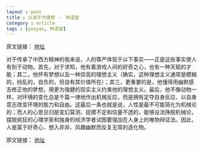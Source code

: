 ```yaml
---
layout : post
title : 以浪子为理想 -- 林语堂
category : article
tags : [yeeyan, 林语堂]
---
```


原文链接： [地址](http://select.yeeyan.org/view/119281/328999)

对于传承了中西方精神的我来说，人的尊严体现于以下事实——正是这些事实使人有别于动物。首先，对于求知，他有着游戏人间的好奇之心，也有一种天赋的才能；其二，他怀有梦想以及一种崇高的理想主义（确实，这种理想主义通常是模糊的，纷乱的，自负的，但自有其价值所在）；其三，更重要的是，他懂得用幽默感去修正他的梦想，用更为强健的现实主义约束他的理想主义。最后，他不像动物一样，对环境的变化总是千篇一律地作出机械反应，而是拥有定夺自身反应、以自身意志改变环境的能力和自由。这最后一条也就是说，人性是最不可能简化为机械论的；而人的心思总归是变幻莫测、捉摸不定和估量不透的，能够设法挣脱机械论，摆脱疯狂的心理学家和独身的经济学者试图要强加在人身上的唯物辩证法。因此，人是富于好奇心、想入非非、风趣幽默而反复无常的造化物。

原文链接： [地址](http://select.yeeyan.org/view/119281/328999)